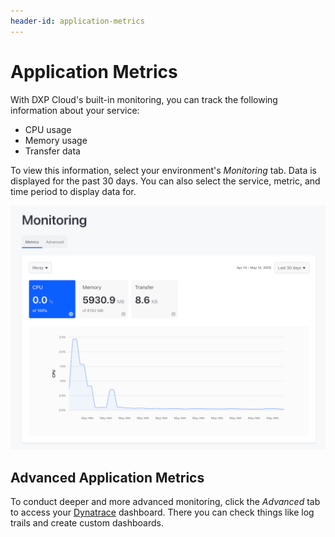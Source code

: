 ```yaml
---
header-id: application-metrics
---
```


# Application Metrics

With DXP Cloud's built-in monitoring, you can track the following information 
about your service: 

-   CPU usage
-   Memory usage
-   Transfer data

To view this information, select your environment's *Monitoring* tab. Data is
displayed for the past 30 days. You can also select the service, metric, and
time period to display data for. 

![Figure 1: You can use DXP Cloud to monitor your services.](../../images/app-metrics.png)

## Advanced Application Metrics

To conduct deeper and more advanced monitoring, click the *Advanced* tab to 
access your 
[Dynatrace](https://www.dynatrace.com/) 
dashboard. There you can check things like log trails and create custom 
dashboards. 
